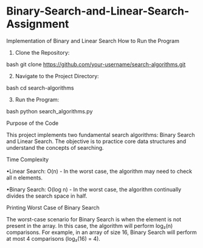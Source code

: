 # Binary-Search-and-Linear-Search-Assignment
Implementation of Binary and Linear Search
How to Run the Program

1. Clone the Repository:

bash
git clone https://github.com/your-username/search-algorithms.git

2. Navigate to the Project Directory:

bash
cd search-algorithms

3. Run the Program:

bash
python search_algorithms.py

Purpose of the Code

This project implements two fundamental search algorithms: Binary Search and Linear Search. The objective is to practice core data structures and understand the concepts of searching.

Time Complexity

•Linear Search: O(n) - In the worst case, the algorithm may need to check all n elements.

•Binary Search: O(log n) - In the worst case, the algorithm continually divides the search space in half.

Printing Worst Case of Binary Search

The worst-case scenario for Binary Search is when the element is not present in the array. In this case, the algorithm will perform log₂(n) comparisons. For example, in an array of size 16, Binary Search will perform at most 4 comparisons (log₂(16) = 4).
